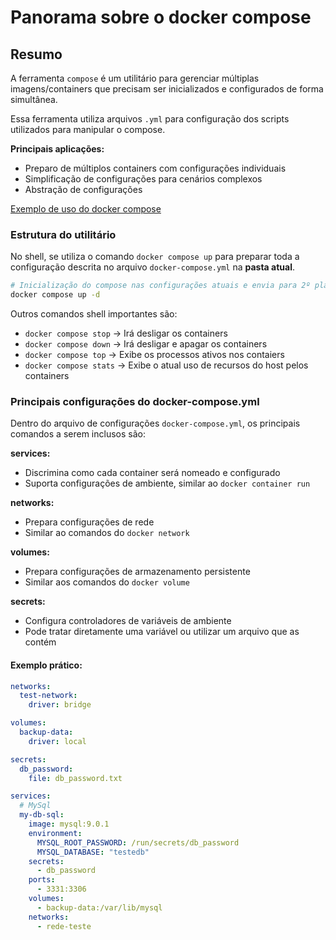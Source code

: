 # Panorama sobre o docker compose

## Resumo

A ferramenta `compose` é um utilitário para gerenciar múltiplas imagens/containers que precisam ser inicializados e configurados de forma simultânea.

Essa ferramenta utiliza arquivos `.yml` para configuração dos scripts utilizados para manipular o compose.

**Principais aplicações:**
- Preparo de múltiplos containers com configurações individuais
- Simplificação de configurações para cenários complexos
- Abstração de configurações

[Exemplo de uso do docker compose](https://github.com/stallone-dev/DIO-docker-desafio-02)

### Estrutura do utilitário

No shell, se utiliza o comando `docker compose up` para preparar toda a configuração descrita no arquivo `docker-compose.yml` na **pasta atual**.

```bash
# Inicialização do compose nas configurações atuais e envia para 2º plano
docker compose up -d
```

Outros comandos shell importantes são:
- `docker compose stop` -> Irá desligar os containers
- `docker compose down` -> Irá desligar e apagar os containers
- `docker compose top` -> Exibe os processos ativos nos contaiers
- `docker compose stats` -> Exibe o atual uso de recursos do host pelos containers

### Principais configurações do docker-compose.yml

Dentro do arquivo de configurações `docker-compose.yml`, os principais comandos a serem inclusos são:

**services:**
- Discrimina como cada container será nomeado e configurado
- Suporta configurações de ambiente, similar ao `docker container run`

**networks:**
- Prepara configurações de rede
- Similar ao comandos do `docker network`

**volumes:**
- Prepara configurações de armazenamento persistente
- Similar aos comandos do `docker volume`

**secrets:**
- Configura controladores de variáveis de ambiente
- Pode tratar diretamente uma variável ou utilizar um arquivo que as contém

#### Exemplo prático:
```yml
networks:
  test-network:
    driver: bridge

volumes:
  backup-data:
    driver: local

secrets:
  db_password:
    file: db_password.txt

services:
  # MySql
  my-db-sql:
    image: mysql:9.0.1
    environment:
      MYSQL_ROOT_PASSWORD: /run/secrets/db_password
      MYSQL_DATABASE: "testedb"
    secrets:
      - db_password
    ports:
      - 3331:3306
    volumes:
      - backup-data:/var/lib/mysql
    networks:
      - rede-teste
```